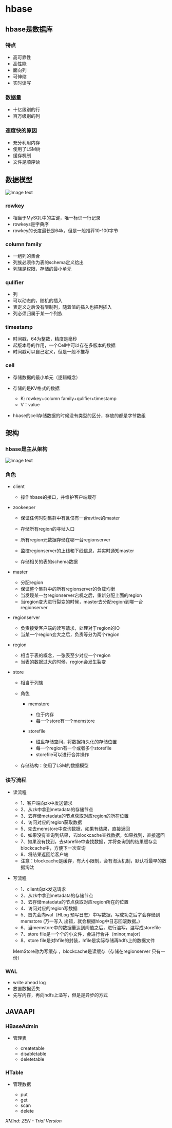 ﻿# hbase

## hbase是数据库

### 特点

-  高可靠性
- 高性能
- 面向列 
- 可伸缩
- 实时读写

### 数据量

- 十亿级别的行
- 百万级别的列

### 速度快的原因

- 充分利用内存
- 使用了LSM树
- 缓存机制
- 文件是顺序读

## 数据模型

![Image text](https://github.com/1367379258/BigDataEd/blob/master/hbase/photo/Hbase%E6%95%B0%E6%8D%AE%E6%A8%A1%E5%9E%8B.jpg)

### rowkey

- 相当于MySQL中的主键，唯一标识一行记录
- rowkeys是字典序
- rowkey的长度最长是64k，但是一般推荐10-100字节

### column family

- 一组列的集合
- 列族必须作为表的schema定义给出
- 列族是权限，存储的最小单元

### qulifier

- 列
- 可以动态的，随机的插入
- 表定义之后没有限制列，随着值的插入也把列插入
- 列必须归属于某一个列族

### timestamp

- 时间戳，64为整数，精度是毫秒
- 起版本号的作用，一个Cell中可以存在多版本的数据
- 时间戳可以自己定义，但是一般不推荐

### cell

- 存储数据的最小单元（逻辑概念）
- 存储的是KV格式的数据

	- K:	rowkey+column family+qulifier+timestamp
	- V：value

- hbase的cell存储数据的时候没有类型的区分，存放的都是字节数组

## 架构

### hbase是主从架构
![Image text](https://github.com/1367379258/BigDataEd/blob/master/hbase/photo/hbase%E6%9E%B6%E6%9E%84.jpg)

### 角色

- client

	- 操作hbase的接口，并维护客户端缓存

- zookeeper

	- 保证任何时刻集群中有且仅有一台avtive的master
	- 存储所有region的寻址入口

	- 所有region元数据存储在哪一台regionserver

	- 监控regionserver的上线和下线信息，并实时通知master
	- 存储相关的表的schema数据

- master

	- 分配region
	- 保证整个集群中的所有regionserver的负载均衡
	- 当发现某一台regionserver宕机之后，重新分配上面的region
	- 当region变大进行裂变的时候，master去分配region到哪一台regionserver

- regionserver

	- 负责接受客户端的读写请求，处理对于region的IO
	- 当某一个region变大之后，负责等分为两个region

- region

	- 相当于表的概念，一张表至少对应一个region
	- 当表的数据过大的时候，region会发生裂变

- store

	- 相当于列族
	- 角色

		- memstore

			- 位于内存
			- 每一个store有一个memstore

		- storefile

			- 磁盘存储空间，将数据持久化的存储位置
			- 每一个region有一个或者多个storefile
			- storefile可以进行合并操作

	- 存储结构：使用了LSM的数据模型

### 读写流程

- 读流程

	- 1、客户端向zk中发送请求
	- 2、从zk中拿到metadata的存储节点
	- 3、去存储metadata的节点获取对应region的所在位置
	- 4、访问对应的region获取数据
	- 5、先去memstore中查询数据，如果有结果，直接返回
	- 6、如果没有查询到结果，去blockcache查找数据，如果找到，直接返回
	- 7、如果没有找到，去storefile中查找数据，并将查询到的结果缓存会blockcache中，方便下一次查询
	- 8、将结果返回给客户端
	- 注意：blockcache是缓存，有大小限制，会有淘汰机制，默认将最早的数据淘汰

- 写流程

	- 1、client向zk发送请求
	- 2、从zk中拿到metadata的存储节点
	- 3、去存储matadata的节点获取对应region所在的位置
	- 4、访问对应的region写数据
	- 5、首先会向wal（HLog 预写日志）中写数据，写成功之后才会存储到memstore
		(万一写入 出错，就会根据hlog中日志回滚数据。)
	- 6、当memstore中的数据量达到阈值之后，进行溢写，溢写成storefile
	- 7、store file是一个个的小文件，会进行合并（minor,major）
	- 8、store file是对hfile的封装，hfile是实际存储再hdfs上的数据文件
	
	MemStore称为写缓存 ，blockcache是读缓存（存储在regionserver 只有一份）
### WAL

- write ahead log
- 放置数据丢失
- 先写内存，再向hdfs上溢写，但是是异步的方式

## JAVAAPI

### HBaseAdmin

- 管理表

	- createtable
	- disabletable
	- deletetable

### HTable

- 管理数据

	- put
	- get
	- scan
	- delete

*XMind: ZEN - Trial Version*